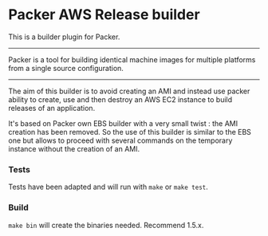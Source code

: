 # Packer AWS Release builder

This is a builder plugin for Packer.

----

Packer is a tool for building identical machine images for multiple platforms
from a single source configuration.

----

The aim of this builder is to avoid creating an AMI and instead use packer ability to create, use and then destroy an AWS EC2 instance to build releases of an application.

It's based on Packer own EBS builder with a very small twist : the AMI creation has been removed. So the use of this builder is similar to the EBS one but allows to proceed with several commands on the temporary instance without the creation of an AMI.

### Tests

Tests have been adapted and will run with ```make``` or ```make test```.

### Build

```make bin``` will create the binaries needed. Recommend 1.5.x.


